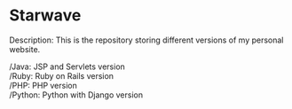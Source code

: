 Starwave
=====================

Description: This is the repository storing different versions of my personal website.

/Java: JSP and Servlets version <br />
/Ruby: Ruby on Rails version <br />
/PHP: PHP version <br />
/Python: Python with Django version <br />

